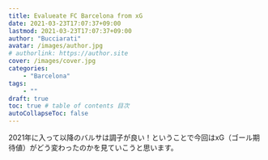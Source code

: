 ```yaml
---
title: Evalueate FC Barcelona from xG 
date: 2021-03-23T17:07:37+09:00
lastmod: 2021-03-23T17:07:37+09:00
author: "Bucciarati"
avatar: /images/author.jpg
# authorlink: https://author.site
cover: /images/cover.jpg
categories:
    - "Barcelona"
tags: 
    - ""
draft: true
toc: true # table of contents 目次
autoCollapseToc: false
---
```


2021年に入って以降のバルサは調子が良い！ということで今回はxG（ゴール期待値）がどう変わったのかを見ていこうと思います。